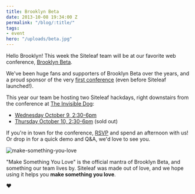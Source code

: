```yaml
---
title: Brooklyn Beta
date: 2013-10-08 19:34:00 Z
permalink: "/blog/:title/"
tags:
- event
hero: "/uploads/beta.jpg"
---
```


Hello Brooklyn! This week the Siteleaf team will be at our favorite web conference, [Brooklyn Beta](http://brooklynbeta.org).

We've been huge fans and supporters of Brooklyn Beta over the years, and a proud sponsor of the very [first conference](https://brooklynbeta.org/2010) (even before Siteleaf launched!).

This year our team be hosting two Siteleaf hackdays, right downstairs from the conference at [The Invisible Dog](http://theinvisibledog.org/):
- [Wednesday October 9, 2:30-6pm](http://siteleaf2.eventbrite.com)
- [Thursday October 10, 2:30-6pm](http://siteleaf.eventbrite.com) (sold out)

If you're in town for the conference, [RSVP](http://siteleaf2.eventbrite.com) and spend an afternoon with us! Or drop in for a quick demo and Q&A, we'd love to see you.




![make-something-you-love](/uploads/make-something-you-love.jpg) 

"Make Something You Love" is the official mantra of Brooklyn Beta, and something our team lives by. Siteleaf was made out of love, and we hope using it helps you **make something you love**.

<span class="ss-icon">♥</span>
